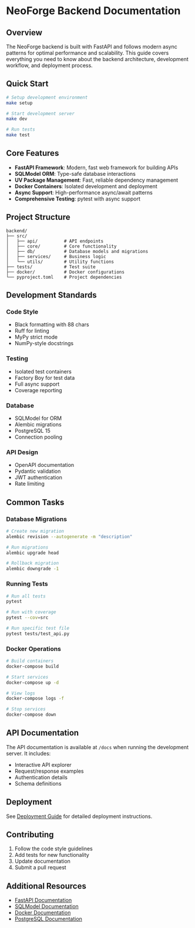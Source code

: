 # NeoForge Backend Documentation

## Overview

The NeoForge backend is built with FastAPI and follows modern async patterns for optimal performance and scalability. This guide covers everything you need to know about the backend architecture, development workflow, and deployment process.

## Quick Start

```bash
# Setup development environment
make setup

# Start development server
make dev

# Run tests
make test
```

## Core Features

- **FastAPI Framework**: Modern, fast web framework for building APIs
- **SQLModel ORM**: Type-safe database interactions
- **UV Package Management**: Fast, reliable dependency management
- **Docker Containers**: Isolated development and deployment
- **Async Support**: High-performance async/await patterns
- **Comprehensive Testing**: pytest with async support

## Project Structure

```
backend/
├── src/
│   ├── api/          # API endpoints
│   ├── core/         # Core functionality
│   ├── db/           # Database models and migrations
│   ├── services/     # Business logic
│   └── utils/        # Utility functions
├── tests/            # Test suite
├── docker/           # Docker configurations
└── pyproject.toml    # Project dependencies
```

## Development Standards

### Code Style
- Black formatting with 88 chars
- Ruff for linting
- MyPy strict mode
- NumPy-style docstrings

### Testing
- Isolated test containers
- Factory Boy for test data
- Full async support
- Coverage reporting

### Database
- SQLModel for ORM
- Alembic migrations
- PostgreSQL 15
- Connection pooling

### API Design
- OpenAPI documentation
- Pydantic validation
- JWT authentication
- Rate limiting

## Common Tasks

### Database Migrations
```bash
# Create new migration
alembic revision --autogenerate -m "description"

# Run migrations
alembic upgrade head

# Rollback migration
alembic downgrade -1
```

### Running Tests
```bash
# Run all tests
pytest

# Run with coverage
pytest --cov=src

# Run specific test file
pytest tests/test_api.py
```

### Docker Operations
```bash
# Build containers
docker-compose build

# Start services
docker-compose up -d

# View logs
docker-compose logs -f

# Stop services
docker-compose down
```

## API Documentation

The API documentation is available at `/docs` when running the development server. It includes:
- Interactive API explorer
- Request/response examples
- Authentication details
- Schema definitions

## Deployment

See [Deployment Guide](../deployment.md) for detailed deployment instructions.

## Contributing

1. Follow the code style guidelines
2. Add tests for new functionality
3. Update documentation
4. Submit a pull request

## Additional Resources

- [FastAPI Documentation](https://fastapi.tiangolo.com/)
- [SQLModel Documentation](https://sqlmodel.tiangolo.com/)
- [Docker Documentation](https://docs.docker.com/)
- [PostgreSQL Documentation](https://www.postgresql.org/docs/)
